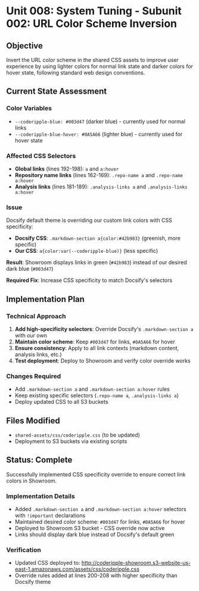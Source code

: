 # Unit 008: System Tuning - Subunit 002: URL Color Scheme Inversion

## Objective
Invert the URL color scheme in the shared CSS assets to improve user experience by using lighter colors for normal link state and darker colors for hover state, following standard web design conventions.

## Current State Assessment

### Color Variables
- `--coderipple-blue: #003d47` (darker blue) - currently used for normal links
- `--coderipple-blue-hover: #0A5A66` (lighter blue) - currently used for hover state

### Affected CSS Selectors
- **Global links** (lines 192-198): `a` and `a:hover`
- **Repository name links** (lines 162-169): `.repo-name a` and `.repo-name a:hover`
- **Analysis links** (lines 181-189): `.analysis-links a` and `.analysis-links a:hover`

### Issue
Docsify default theme is overriding our custom link colors with CSS specificity:
- **Docsify CSS**: `.markdown-section a{color:#42b983}` (greenish, more specific)
- **Our CSS**: `a{color:var(--coderipple-blue)}` (less specific)

**Result**: Showroom displays links in green (`#42b983`) instead of our desired dark blue (`#003d47`)

**Required Fix**: Increase CSS specificity to match Docsify's selectors

## Implementation Plan

### Technical Approach
1. **Add high-specificity selectors**: Override Docsify's `.markdown-section a` with our own
2. **Maintain color scheme**: Keep `#003d47` for links, `#0A5A66` for hover
3. **Ensure consistency**: Apply to all link contexts (markdown content, analysis links, etc.)
4. **Test deployment**: Deploy to Showroom and verify color override works

### Changes Required
- Add `.markdown-section a` and `.markdown-section a:hover` rules
- Keep existing specific selectors (`.repo-name a`, `.analysis-links a`)
- Deploy updated CSS to all S3 buckets

## Files Modified
- `shared-assets/css/coderipple.css` (to be updated)
- Deployment to S3 buckets via existing scripts

## Status: Complete
Successfully implemented CSS specificity override to ensure correct link colors in Showroom.

### Implementation Details
- Added `.markdown-section a` and `.markdown-section a:hover` selectors with `!important` declarations
- Maintained desired color scheme: `#003d47` for links, `#0A5A66` for hover
- Deployed to Showroom S3 bucket - CSS override now active
- Links should display dark blue instead of Docsify's default green

### Verification
- Updated CSS deployed to: http://coderipple-showroom.s3-website-us-east-1.amazonaws.com/assets/css/coderipple.css
- Override rules added at lines 200-208 with higher specificity than Docsify theme